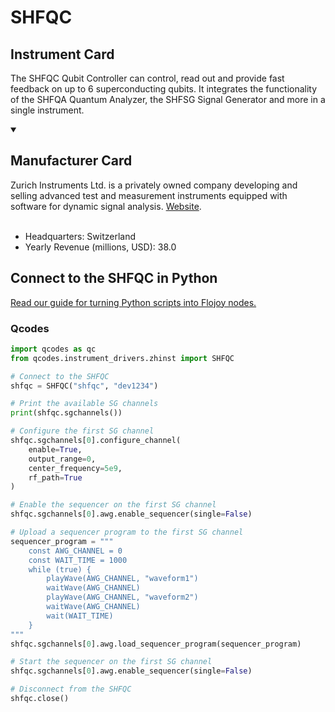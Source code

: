 
# SHFQC

## Instrument Card

The SHFQC Qubit Controller can control, read out and provide fast feedback on up to 6 superconducting qubits. It integrates the functionality of the SHFQA Quantum Analyzer, the SHFSG Signal Generator and more in a single instrument.

<details open>
<summary><h2>Manufacturer Card</h2></summary>
Zurich Instruments Ltd. is a privately owned company developing and selling advanced test and measurement instruments equipped with software for dynamic signal analysis. <a href=https://www.zhinst.com/americas/en>Website</a>.
<br></br>
<ul>
  <li>Headquarters: Switzerland</li>
  <li>Yearly Revenue (millions, USD): 38.0</li>
</ul>
</details>

## Connect to the SHFQC in Python

[Read our guide for turning Python scripts into Flojoy nodes.](https://docs.flojoy.ai/custom-nodes/creating-custom-node/)


### Qcodes

```python
import qcodes as qc
from qcodes.instrument_drivers.zhinst import SHFQC

# Connect to the SHFQC
shfqc = SHFQC("shfqc", "dev1234")

# Print the available SG channels
print(shfqc.sgchannels())

# Configure the first SG channel
shfqc.sgchannels[0].configure_channel(
    enable=True,
    output_range=0,
    center_frequency=5e9,
    rf_path=True
)

# Enable the sequencer on the first SG channel
shfqc.sgchannels[0].awg.enable_sequencer(single=False)

# Upload a sequencer program to the first SG channel
sequencer_program = """
    const AWG_CHANNEL = 0
    const WAIT_TIME = 1000
    while (true) {
        playWave(AWG_CHANNEL, "waveform1")
        waitWave(AWG_CHANNEL)
        playWave(AWG_CHANNEL, "waveform2")
        waitWave(AWG_CHANNEL)
        wait(WAIT_TIME)
    }
"""
shfqc.sgchannels[0].awg.load_sequencer_program(sequencer_program)

# Start the sequencer on the first SG channel
shfqc.sgchannels[0].awg.enable_sequencer(single=False)

# Disconnect from the SHFQC
shfqc.close()
```

